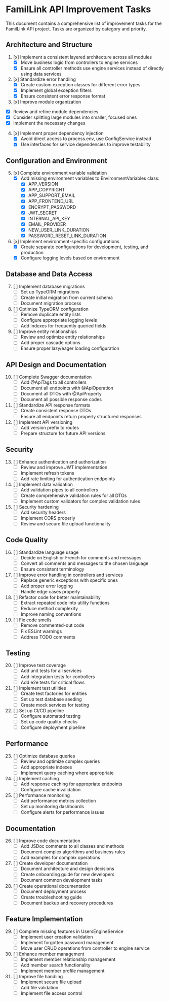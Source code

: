 # FamilLink API Improvement Tasks

This document contains a comprehensive list of improvement tasks for the FamilLink API project. Tasks are organized by category and priority.

## Architecture and Structure

1. [x] Implement a consistent layered architecture across all modules
   - [x] Move business logic from controllers to engine services
   - [x] Ensure all controller methods use engine services instead of directly using data services

2. [x] Standardize error handling
   - [x] Create custom exception classes for different error types
   - [x] Implement global exception filters
   - [x] Ensure consistent error response format

3. [x] Improve module organization
  - [x] Review and refine module dependencies
  - [x] Consider splitting large modules into smaller, focused ones
  - [x] Implement the necessary changes

4. [x] Implement proper dependency injection
   - [x] Avoid direct access to process.env, use ConfigService instead
   - [x] Use interfaces for service dependencies to improve testability

## Configuration and Environment

5. [x] Complete environment variable validation
   - [x] Add missing environment variables to EnvironmentVariables class:
     - [x] APP_VERSION
     - [x] APP_COPYRIGHT
     - [x] APP_SUPPORT_EMAIL
     - [x] APP_FRONTEND_URL
     - [x] ENCRYPT_PASSWORD
     - [x] JWT_SECRET
     - [x] INTERNAL_API_KEY
     - [x] EMAIL_PROVIDER
     - [x] NEW_USER_LINK_DURATION
     - [x] PASSWORD_RESET_LINK_DURATION

6. [x] Implement environment-specific configurations
   - [x] Create separate configurations for development, testing, and production
   - [x] Configure logging levels based on environment

## Database and Data Access

7. [ ] Implement database migrations
   - [ ] Set up TypeORM migrations
   - [ ] Create initial migration from current schema
   - [ ] Document migration process

8. [ ] Optimize TypeORM configuration
   - [ ] Remove duplicate entity lists
   - [ ] Configure appropriate logging levels
   - [ ] Add indexes for frequently queried fields

9. [ ] Improve entity relationships
   - [ ] Review and optimize entity relationships
   - [ ] Add proper cascade options
   - [ ] Ensure proper lazy/eager loading configuration

## API Design and Documentation

10. [ ] Complete Swagger documentation
    - [ ] Add @ApiTags to all controllers
    - [ ] Document all endpoints with @ApiOperation
    - [ ] Document all DTOs with @ApiProperty
    - [ ] Document all possible response codes

11. [ ] Standardize API response formats
    - [ ] Create consistent response DTOs
    - [ ] Ensure all endpoints return properly structured responses

12. [ ] Implement API versioning
    - [ ] Add version prefix to routes
    - [ ] Prepare structure for future API versions

## Security

13. [ ] Enhance authentication and authorization
    - [ ] Review and improve JWT implementation
    - [ ] Implement refresh tokens
    - [ ] Add rate limiting for authentication endpoints

14. [ ] Implement data validation
    - [ ] Add validation pipes to all controllers
    - [ ] Create comprehensive validation rules for all DTOs
    - [ ] Implement custom validators for complex validation rules

15. [ ] Security hardening
    - [ ] Add security headers
    - [ ] Implement CORS properly
    - [ ] Review and secure file upload functionality

## Code Quality

16. [ ] Standardize language usage
    - [ ] Decide on English or French for comments and messages
    - [ ] Convert all comments and messages to the chosen language
    - [ ] Ensure consistent terminology

17. [ ] Improve error handling in controllers and services
    - [ ] Replace generic exceptions with specific ones
    - [ ] Add proper error logging
    - [ ] Handle edge cases properly

18. [ ] Refactor code for better maintainability
    - [ ] Extract repeated code into utility functions
    - [ ] Reduce method complexity
    - [ ] Improve naming conventions

19. [ ] Fix code smells
    - [ ] Remove commented-out code
    - [ ] Fix ESLint warnings
    - [ ] Address TODO comments

## Testing

20. [ ] Improve test coverage
    - [ ] Add unit tests for all services
    - [ ] Add integration tests for controllers
    - [ ] Add e2e tests for critical flows

21. [ ] Implement test utilities
    - [ ] Create test factories for entities
    - [ ] Set up test database seeding
    - [ ] Create mock services for testing

22. [ ] Set up CI/CD pipeline
    - [ ] Configure automated testing
    - [ ] Set up code quality checks
    - [ ] Configure deployment pipeline

## Performance

23. [ ] Optimize database queries
    - [ ] Review and optimize complex queries
    - [ ] Add appropriate indexes
    - [ ] Implement query caching where appropriate

24. [ ] Implement caching
    - [ ] Add response caching for appropriate endpoints
    - [ ] Configure cache invalidation

25. [ ] Performance monitoring
    - [ ] Add performance metrics collection
    - [ ] Set up monitoring dashboards
    - [ ] Configure alerts for performance issues

## Documentation

26. [ ] Improve code documentation
    - [ ] Add JSDoc comments to all classes and methods
    - [ ] Document complex algorithms and business rules
    - [ ] Add examples for complex operations

27. [ ] Create developer documentation
    - [ ] Document architecture and design decisions
    - [ ] Create onboarding guide for new developers
    - [ ] Document common development tasks

28. [ ] Create operational documentation
    - [ ] Document deployment process
    - [ ] Create troubleshooting guide
    - [ ] Document backup and recovery procedures

## Feature Implementation

29. [ ] Complete missing features in UsersEngineService
    - [ ] Implement user creation validation
    - [ ] Implement forgotten password management
    - [ ] Move user CRUD operations from controller to engine service

30. [ ] Enhance member management
    - [ ] Implement member relationship management
    - [ ] Add member search functionality
    - [ ] Implement member profile management

31. [ ] Improve file handling
    - [ ] Implement secure file upload
    - [ ] Add file validation
    - [ ] Implement file access control
